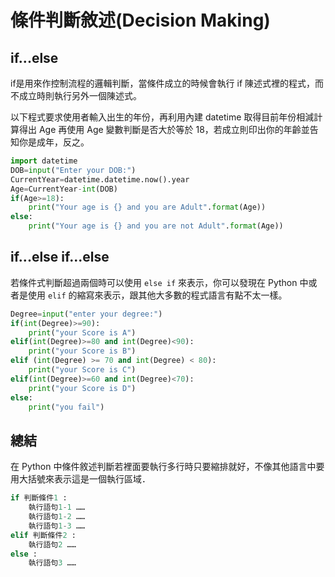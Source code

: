 # 條件判斷敘述(Decision Making)

## if...else
if是用來作控制流程的邏輯判斷，當條件成立的時候會執行 if 陳述式裡的程式，而不成立時則執行另外一個陳述式。

以下程式要求使用者輸入出生的年份，再利用內建 datetime 取得目前年份相減計算得出 Age 再使用 Age 變數判斷是否大於等於 18，若成立則印出你的年齡並告知你是成年，反之。

```py
import datetime
DOB=input("Enter your DOB:")
CurrentYear=datetime.datetime.now().year
Age=CurrentYear-int(DOB)
if(Age>=18):
    print("Your age is {} and you are Adult".format(Age))
else:
    print("Your age is {} and you are not Adult".format(Age))
```

## if...else if...else
若條件式判斷超過兩個時可以使用 `else if` 來表示，你可以發現在 Python 中或者是使用 `elif` 的縮寫來表示，跟其他大多數的程式語言有點不太一樣。

```py
Degree=input("enter your degree:")
if(int(Degree)>=90):
    print("your Score is A")
elif(int(Degree)>=80 and int(Degree)<90):
    print("your Score is B")
elif (int(Degree) >= 70 and int(Degree) < 80):
    print("your Score is C")
elif(int(Degree)>=60 and int(Degree)<70):
    print("your Score is D")
else:
    print("you fail")
```

## 總結
在 Python 中條件敘述判斷若裡面要執行多行時只要縮排就好，不像其他語言中要用大括號來表示這是一個執行區域．

```py
if 判斷條件1 : 
    執行語句1-1 …… 
    執行語句1-2 …… 
    執行語句1-3 ……
elif 判斷條件2 : 
    執行語句2 …… 
else : 
    執行語句3 …… 
```


